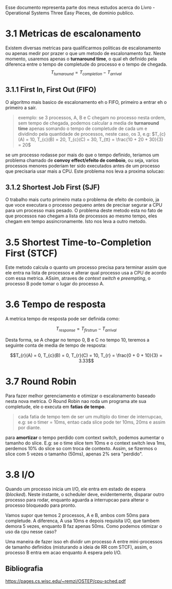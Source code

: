Esse documento representa parte dos meus estudos acerca do Livro - Operational Systems  Three Easy Pieces, de dominio publico.


# 3.1 Metricas de escalonamento

Existem diversas metricas para qualificarmos politicas de escalonamento ou apenas medir por prazer o que um metodo de escalonamento faz. Neste momento, usaremos apenas o __turnaround time__, o qual eh definido pela diferenca entre o tempo de completude do processo e o tempo de chegada.
$$T_{turnaround} = T_{completion} - T_{arrival} $$


## 3.1.1 First In, First Out (FIFO) 

O algoritmo mais basico de escalonamento eh o FIFO, primeiro a entrar eh o primeiro a sair. 

> exemplo: se 3 processos, A, B e C chegam no processo nesta ordem, sem tempo de chegada, podemos calcular a media de __turnaround time__ apenas somando o tempo de completude de cada um e dividindo pela quantidade de processos, neste caso, os 3, e.g: $T_{c}(A) = 10, T_{c}(B) = 20, T_{c}(C) = 30, T_{tt} = \frac{10 + 20 + 30}{3} = 20$ 

se um processo rodasse por mais do que o tempo definido, teriamos um problema chamado de __convoy effect/efeito de comboio__, ou seja, varios processos menores poderiam ter sido executados antes de um processo que precisaria usar mais a CPU. Este problema nos leva a proxima solucao:

## 3.1.2 Shortest Job First (SJF) 

O trabalho mais curto primeiro mata o problema de efeito de comboio, ja que voce executara o processo pequeno antes de precisar segurar a CPU para um processo mais pesado. O problema deste metodo esta no fato de que processos nao chegam a lista de processos ao mesmo tempo, eles chegam em tempo assincronamente. Isto nos leva a outro metodo.

# 3.5 Shortest Time-to-Completion First (STCF) 

Este metodo calcula o quanto um processo precisa para terminar assim que ele entra na lista de processos e alterar qual processo usa a CPU de acordo com essa metrica. ASsim, atraves de _context switch_ e _preempting_, o processo B pode tomar o lugar do processo A.

# 3.6 Tempo de resposta

A metrica tempo de resposta pode ser definida como:

$$T_{response} = T_{firstrun} - T_{arrival} $$

Desta forma, se A chegar no tempo 0, B e C no tempo 10, teremos a seguinte conta de media de tempo de resposta:

$$T_{r}(A) = 0, T_{c}(B) = 0, T_{r}(C) = 10, T_{r} = \frac{0 + 0 + 10}{3} = 3.33$$


# 3.7 Round Robin 

Para fazer melhor gerenciamento e otimizar o escalonamento baseado nesta nova metrica. O Round Robin nao roda um programa ate sua completude, ele o executa em __fatias de tempo__.

> cada fatia de tempo tem de ser um multiplo do timer de interrupcao, e.g: se o timer = 10ms, entao cada slice pode ter 10ms, 20ms e assim por diante.

para __amortizar__ o tempo perdido com context switch, podemos aumentar o tamanho do slice. E.g: se o time slice tem 10ms e o context switch leva 1ms, perdemos 10% do slice so com troca de contexto. Assim, se fizermos o slice com 5 vezes o tamanho (50ms), apenas 2% sera "perdido".

# 3.8 I/O 

Quando um processo inicia um I/O, ele entra em estado de espera (_blocked_). Neste instante, o scheduler deve, evidentemente, disparar outro processo para rodar, enquanto aguarda a interrupcao para alterar o processo bloqueado para pronto.

Vamos supor que temos 2 processos, A e B, ambos com 50ms para completude. A diferenca, A usa 10ms e depois requisita I/O, que tambem demora 5 vezes, enquanto B faz apenas 50ms. Como podemos otimizar o uso da cpu nesse caso?

Uma maneira de fazer isso eh dividir um processo A entre mini-processos de tamanho definidos (misturando a ideia de RR com STCF), assim, o processo B entra em acao enquanto A espera pelo I/O.


## Bibliografia
https://pages.cs.wisc.edu/~remzi/OSTEP/cpu-sched.pdf
